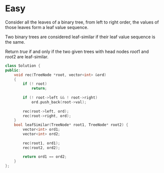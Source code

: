 # Easy

Consider all the leaves of a binary tree, from left to right order, the values of those leaves form a leaf value sequence.

Two binary trees are considered leaf-similar if their leaf value sequence is the same.

Return $true$ if and only if the two given trees with head nodes $root1$ and $root2$ are leaf-similar.

```cpp
class Solution {
public:
    void rec(TreeNode *root, vector<int> &ord)
    {
        if (! root)
            return;
        
        if (! root->left && ! root->right)
            ord.push_back(root->val);
        
        rec(root->left, ord);
        rec(root->right, ord);
    }
    bool leafSimilar(TreeNode* root1, TreeNode* root2) {
        vector<int> ord1;
        vector<int> ord2;
        
        rec(root1, ord1);
        rec(root2, ord2);
        
        return ord1 == ord2;
    }
};
```
